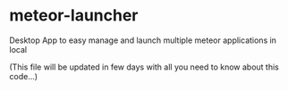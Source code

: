 # meteor-launcher
Desktop App to easy manage and launch multiple meteor applications in local

(This file will be updated in few days with all you need to know about this code...)
